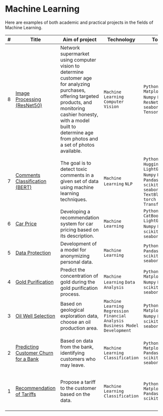 # Machine Learning
Here are examples of both academic and practical projects in the fields of Machine Learning.

| # | Title | Aim of project | Technology | Tools | Keywords |
|--|--|--|--|--|--|
| 8 | [Image Processing (ResNet50)](https://github.com/vartemyev88/machine-learning/tree/main/projects/practicum-real_age_estimation) | Network supermarket using computer vision to determine customer age for analyzing purchases, offering targeted products, and monitoring cashier honesty, with a model built to determine age from photos and a set of photos available. | `Machine Learning` `Computer Vision` | `Python` `Matplotlib` `Numpy` `Pandas` `ResNet50` `seaborn` `TensorFlow` | CV, Computer Vision, Image Processing, Neural Network |
| 7 | [Comments Classification (BERT)](https://github.com/vartemyev88/machine-learning/tree/main/projects/practicum-toxic_comments_(bert)) | The goal is to detect toxic comments in a given set of data using machine learning techniques. | `Machine Learning` `NLP` | `Python` `BERT` `Hugging Face` `LightGBM` `Numpy` `NLTK` `Pandas` `scikit-learn` `seaborn` `TextBlob` `torch` `Transformers` | natural language processing, NLP |
| 6 | [Car Price](https://github.com/vartemyev88/machine-learning/tree/main/projects/practicum-car_price) | Developing a recommendation system for car pricing based on its description. | `Machine Learning` | `Python` `CatBoost` `LightGBM` `Numpy` `Pandas` `scikit-learn` `seaborn` | gradient boosting, regression |
| 5 | [Data Protection](https://github.com/vartemyev88/machine-learning/tree/main/projects/practicum-data_protection) | Development of a model for anonymizing personal data. | `Machine Learning` | `Python` `Numpy` `Pandas` `scikit-learn` `seaborn` | linear algebra, regression |
| 4 | [Gold Purification](https://github.com/vartemyev88/machine-learning/tree/main/projects/practicum-gold_recovery) | Predict the concentration of gold during the gold purification process. | `Machine Learning` `Data Analysis` | `Python` `Matplotlib` `Numpy` `Pandas` `scikit-learn` `seaborn` | data analysis, regression, custom metrics |
| 3 | [Oil Well Selection](https://github.com/vartemyev88/machine-learning/tree/main/projects/practicum-oil_production) | Based on geological exploration data, choose an oil production area. | `Machine Learning` `Regression` `Financial Analysis` `Business Model Development` | `Python` `Matplotlib` `Numpy` `Pandas` `scikit-learn` `seaborn` | regression, business model development, bootstrap |
| 2 | [Predicting Customer Churn for a Bank](https://github.com/vartemyev88/machine-learning/tree/main/projects/practicum-churn) | Based on data from the bank, identifying customers who may leave. | `Machine Learning` `Classification` | `Python` `Matplotlib` `Pandas` `scikit-learn` `seaborn` | classification, hyperparameter selection, machine learning model selection |
| 1 | [Recommendation of Tariffs](https://github.com/vartemyev88/machine-learning/tree/main/projects/practicum-users_classification) | Propose a tariff to the customer based on the data. | `Machine Learning` `Classification` | `Python` `Matplotlib` `Pandas` `scikit-learn` | classification, hyperparameter selection, machine learning model selection |

